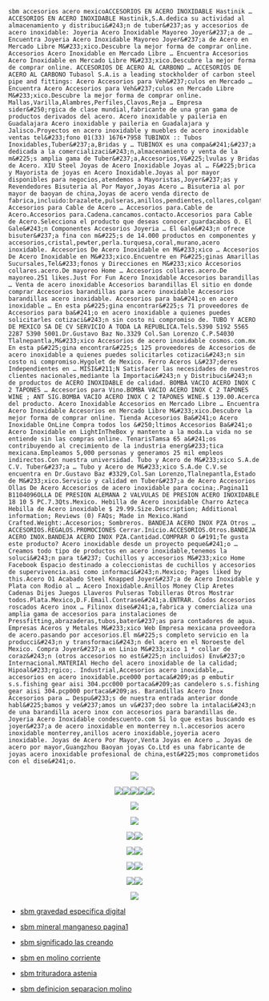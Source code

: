 
```
sbm accesorios acero mexicoACCESORIOS EN ACERO INOXIDABLE Hastinik … ACCESORIOS EN ACERO INOXIDABLE Hastinik,S.A.dedica su actividad al almacenamiento y distribuci&#243;n de tuber&#237;as y accesorios de acero inoxidable: Joyeria Acero Inoxidable Mayoreo Joyer&#237;a de … Encuentra Joyeria Acero Inoxidable Mayoreo Joyer&#237;a de Acero en Mercado Libre M&#233;xico.Descubre la mejor forma de comprar online. Accesorios Acero Inoxidable en Mercado Libre … Encuentra Accesorios Acero Inoxidable en Mercado Libre M&#233;xico.Descubre la mejor forma de comprar online. ACCESORIOS DE ACERO AL CARBONO … ACCESORIOS DE ACERO AL CARBONO Tubasol S.A.is a leading stockholder of carbon steel pipe and fittings: Acero Accesorios para Veh&#237;culos en Mercado … Encuentra Acero Accesorios para Veh&#237;culos en Mercado Libre M&#233;xico.Descubre la mejor forma de comprar online. Mallas,Varilla,Alambres,Perfiles,Clavos,Reja … Empresa sider&#250;rgica de clase mundial,fabricante de una gran gama de productos derivados del acero. Acero inoxidable y paileria en Guadalajara Acero inoxidable y paileria en Guadalajara y Jalisco.Proyectos en acero inoxidable y muebles de acero inoxidable ventas tel&#233;fono 01(33) 1676•7958 TUBINOX :: Tubos Inoxidables,Tuber&#237;a,Bridas y … TUBINOX es una compa&#241;&#237;a dedicada a la comercializaci&#243;n,almacenamiento y venta de la m&#225;s amplia gama de Tuber&#237;a,Accesorios,V&#225;lvulas y Bridas de Acero. XIU Steel Joyas de Acero Inoxidable Joyas al … F&#225;brica y Mayorista de joyas en Acero Inoxidable.Joyas al por mayor disponibles para negocios,atendemos a Mayoristas,Joyer&#237;as y Revendedores Bisuteria al Por Mayor,Joyas Acero … Bisuteria al por mayor de baoyan de china,Joyas de acero venda directo de fabrica,incluido:brazalete,pulseras,anillos,pendientes,collares,colgantes,cadenas.etc Accesorios para Cable de Acero … Accesorios para.Cable de Acero.Accesorios para.Cadena.cancamos.contacto.Accesorios para Cable de Acero.Selecciona el producto que deseas conocer.guardacabos O. El Gale&#243;n Componentes Accesorios Joyeria … El Gale&#243;n ofrece bisuter&#237;a fina con m&#225;s de 14.000 productos en componentes y accesorios,cristal,pewter,perla.turquesa,coral,murano,acero inoxidable. Accesorios De Acero Inoxidable en M&#233;xico … Accesorios De Acero Inoxidable en M&#233;xico.Encuentre en P&#225;ginas Amarillas Sucursales,Tel&#233;fonos y Direcciones en M&#233;xico Accesorios collares.acero.De mayoreo Home … Accesorios collares.acero.De mayoreo.251 likes.Just For Fun Acero Inoxidable Accesorios barandillas … Venta de acero inoxidable Accesorios barandillas El sitio en donde comprar Accesorios barandillas para acero inoxidable Accesorios barandillas acero inoxidable. Accesorios para ba&#241;o en acero inoxidable … En esta p&#225;gina encontrar&#225;s 71 proveedores de Accesorios para ba&#241;o en acero inoxidable a quienes puedes solicitarles cotizaci&#243;n sin costo ni compromiso de. TUBO Y ACERO DE MEXICO SA DE CV SERVICIO A TODA LA REPUBLICA.Tels.5390 5192 5565 2287 5390 5001.Dr.Gustavo Baz No.3329 Col.San Lorenzo C.P.54030 Tlalnepantla,M&#233;xico Accesorios de acero inoxidable cosmos.com.mx En esta p&#225;gina encontrar&#225;s 125 proveedores de Accesorios de acero inoxidable a quienes puedes solicitarles cotizaci&#243;n sin costo ni compromiso.Hygolet de Mexico. Ferro Aceros L&#237;deres Independientes en … MISI&#211;N Satisfacer las necesidades de nuestros clientes nacionales,mediante la Importaci&#243;n y Distribuci&#243;n de productos de ACERO INOXIDABLE de calidad. BOMBA VACIO ACERO INOX C 2 TAPONES … Accesorios para Vino.BOMBA VACIO ACERO INOX C 2 TAPONES WINE ; ANT SIG.BOMBA VACIO ACERO INOX C 2 TAPONES WINE.$ 139.00.Acerca del producto. Acero Inoxidable Accesorios en Mercado Libre … Encuentra Acero Inoxidable Accesorios en Mercado Libre M&#233;xico.Descubre la mejor forma de comprar online. Tienda Accesorios Ba&#241;o Acero Inoxidable OnLine Compra todos los &#250;ltimos Accesorios Ba&#241;o Acero Inoxidable en LightInTheBox y mantente a la moda.La vida no se entiende sin las compras online. TenarisTamsa 65 a&#241;os contribuyendo al crecimiento de la industria energ&#233;tica mexicana.Empleamos 5,000 personas y generamos 25 mil empleos indirectos.Con nuestra universidad. Tubo y Acero de M&#233;xico S.A.de C.V. Tuber&#237;a … Tubo y Acero de M&#233;xico S.A.de C.V.se encuentra en Dr.Gustavo Baz #3329,Col.San Lorenzo,Tlalnepantla,Estado de M&#233;xico.Servicio y calidad en Tuber&#237;a de Acero Accesorios Ollas De Acero Accesorios de acero inoxidable para cocina;.Pagina11 B1104096OLLA DE PRESION ALEMANA 2 VALVULAS DE PRESION ACERO INOXIDABLE 18 10 5 PC.7.3Qts.Mexico. Hebilla de Acero inoxidable Charro Azteca Hebilla de Acero inoxidable $ 29.99.Size.Description; Additional information; Reviews (0) FAQs; Made in Mexico.Hand Crafted.Weight:.Accesorios; Sombreros. BANDEJA ACERO INOX PZA Otros … ACCESORIOS.REGALOS.PROMOCIONES Cerrar.Inicio.ACCESORIOS.Otros.BANDEJA ACERO INOX.BANDEJA ACERO INOX PZA.Cantidad.COMPRAR O &#191;Te gusta este producto? Acero inoxidable desde un proyecto peque&#241;o … Creamos todo tipo de productos en acero inoxidable,tenemos la soluci&#243;n para t&#237; Cuchillos y accesorios M&#233;xico Home Facebook Espacio destinado a coleccionistas de cuchillos y accesorios de supervivencia.asi como informaci&#243;n.Mexico; Pages liked by this.Acero O1 Acabado Steel Knapped Joyer&#237;a de Acero Inoxidable y Plata con Rodio al … Acero Inoxidable.Anillos Money Clip Aretes Cadenas Dijes Juegos Llaveros Pulseras Tobilleras Otros Mostrar todos.Plata.Mexico,D.F.Email.Contrase&#241;a.ENTRAR. Codos Accesorios roscados Acero inox … Filinox dise&#241;a,fabrica y comercializa una amplia gama de accesorios para instalaciones de Pressfitting,abrazaderas,tubos,bater&#237;as para contadores de agua. Empresas Aceros y Metales M&#233;xico Web Empresa mexicana proveedora de acero.pasando por accesorios.El m&#225;s completo servicio en la producci&#243;n y transformaci&#243;n del acero en el Noroeste del Mexico. Compra Joyer&#237;a en Linio M&#233;xico 1 * collar de coraz&#243;n (otros accesorios no est&#225;n incluidos) Env&#237;o Internacional.MATERIAl Hecho del acero inoxidable de la calidad; Hipoal&#233;rgico;. Industrial,Accesorios acero inoxidable,… accesorios en acero inoxidable.pce000 portaca&#209;as p embutir s.s.fishing gear aisi 304.pcc000 portaca&#209;as candelero s.s.fishing gear aisi 304.pcp000 portaca&#209;as. Barandillas Acero Inox Accesorios para … Despu&#233;s de nuestra entrada anterior donde habl&#225;bamos y ve&#237;amos un v&#237;deo sobre la intalaci&#243;n de una barandilla acero inox con accesorios para barandillas de. Joyeria Acero Inoxidable condescuento.com Si lo que estas buscando es joyer&#237;a de acero inoxidable en monterrey n.l.accesorios acero inoxidable monterrey,anillos acero inoxidable,joyeria acero inoxidable. Joyas de Acero Por Mayor,Venta Joyas en Acero … Joyas de acero por mayor,Guangzhou Baoyan joyas Co.Ltd es una fabricante de joyas acero inoxidable profesional de china,est&#225;mos comprometidos con el dise&#241;o. 
```

<div align="center">

<a href="https://es-crusher.shibang-china.com/github&k=sbm+accesorios+acero+mexico"><img src="https://static.shibang-china.com/es/crusher/logo.jpg"></a>

<a href="https://es-crusher.shibang-china.com/github&k=sbm+accesorios+acero+mexico"><img src="https://static.shibang-china.com/es/crusher/index.jpg"></a><a href="https://es-crusher.shibang-china.com/material.htmlgithub&k=sbm+accesorios+acero+mexico"><img src="https://static.shibang-china.com/es/crusher/material.jpg"></a><a href="https://es-crusher.shibang-china.com/application.htmlgithub&k=sbm+accesorios+acero+mexico"><img src="https://static.shibang-china.com/es/crusher/application.jpg"></a><a href="https://es-crusher.shibang-china.com/aboutus.htmlgithub&k=sbm+accesorios+acero+mexico"><img src="https://static.shibang-china.com/es/crusher/aboutus.jpg"></a><a href="https://es-crusher.shibang-china.com/contact.htmlgithub&k=sbm+accesorios+acero+mexico"><img src="https://static.shibang-china.com/es/crusher/contact.jpg"></a>

<a href="https://es-crusher.shibang-china.com/github&k=sbm+accesorios+acero+mexico"><img src="https://static.shibang-china.com/es/crusher/banner.jpg"></a>

<a href="https://swt.shibang-china.com/github&k=sbm+accesorios+acero+mexico"><img src="https://static.shibang-china.com/es/crusher/text.jpg"></a>

<a href="https://swt.shibang-china.com/github&k=sbm+accesorios+acero+mexico"><img src="https://static.shibang-china.com/es/crusher/chat.jpg"></a><a href="https://es-crusher.shibang-china.com/contact.htmlgithub&k=sbm+accesorios+acero+mexico"><img src="https://static.shibang-china.com/es/crusher/message.jpg"></a>

<a href="https://es-crusher.shibang-china.com/products/pe.htmlgithub&k=sbm+accesorios+acero+mexico"><img src="https://static.shibang-china.com/es/crusher/pe.jpg"></a><a href="https://es-crusher.shibang-china.com/products/pf.htmlgithub&k=sbm+accesorios+acero+mexico"><img src="https://static.shibang-china.com/es/crusher/pf.jpg"></a>

<a href="https://es-crusher.shibang-china.com/products/hpt.htmlgithub&k=sbm+accesorios+acero+mexico"><img src="https://static.shibang-china.com/es/crusher/hpt.jpg"></a><a href="https://es-crusher.shibang-china.com/products/vsi.htmlgithub&k=sbm+accesorios+acero+mexico"><img src="https://static.shibang-china.com/es/crusher/vsi.jpg"></a>

<a href="https://es-crusher.shibang-china.com/products/klv.htmlgithub&k=sbm+accesorios+acero+mexico"><img src="https://static.shibang-china.com/es/crusher/klv.jpg"></a><a href="https://es-crusher.shibang-china.com/products/portable.htmlgithub&k=sbm+accesorios+acero+mexico"><img src="https://static.shibang-china.com/es/crusher/portable.jpg"></a>

<a href="https://swt.shibang-china.com/github&k=sbm+accesorios+acero+mexico"><img src="https://static.shibang-china.com/es/crusher/case.jpg"></a>

</div>


* [sbm gravedad especifica digital](sbm%20gravedad%20especifica%20digital.md)

* [sbm mineral manganeso pagina1](sbm%20mineral%20manganeso%20pagina1.md)

* [sbm significado las creando](sbm%20significado%20las%20creando.md)

* [sbm en molino corriente](sbm%20en%20molino%20corriente.md)

* [sbm trituradora astenia ](sbm%20trituradora%20astenia%20.md)

* [sbm definicion separacion molino](sbm%20definicion%20separacion%20molino.md)